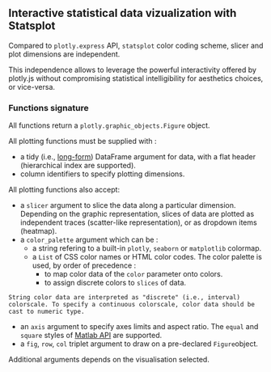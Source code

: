 ## Interactive statistical data vizualization with Statsplot

Compared to `plotly.express` API, `statsplot` color coding scheme, slicer and plot dimensions are independent. 

This independence allows to leverage the powerful interactivity offered by plotly.js without compromising statistical intelligibility for aesthetics choices, or vice-versa.


### Functions signature

All functions return a `plotly.graphic_objects.Figure` object.

All plotting functions must be supplied with :

   - a tidy (i.e., [long-form](https://en.wikipedia.org/wiki/Wide_and_narrow_data)) DataFrame argument for data, with a flat header (hierarchical index are supported).
   - column identifiers to specify plotting dimensions.

All plotting functions also accept:
   - a `slicer` argument to slice the data along a particular dimension. Depending on the graphic representation, slices of data are plotted as independent traces (scatter-like representation), or as dropdown items (heatmap).
   - a `color_palette` argument which can be :
        - a string refering to a built-in `plotly`, `seaborn` or `matplotlib` colormap.
        - a `List` of CSS color names or HTML color codes.
        The color palette is used, by order of precedence :
            - to map color data of the `color` parameter onto colors.
            - to assign discrete colors to `slices` of data.

    String color data are interpreted as "discrete" (i.e., interval) colorscale. To specify a continuous colorscale, color data should be cast to numeric type.


   - an `axis` argument to specify axes limits and aspect ratio. The `equal` and `square` styles of [Matlab API](https://fr.mathworks.com/help/matlab/ref/axis.html#buk989s-1-limits) are supported.
   - a `fig`, `row`, `col` triplet argument to draw on a pre-declared `Figure`object.

Additional arguments depends on the visualisation selected.

